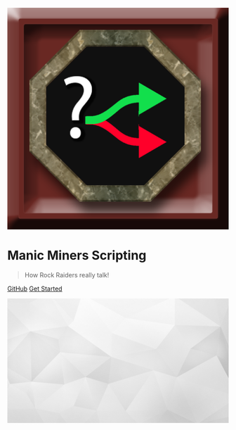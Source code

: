 ![logo](_media/EditorScriptingMenu.png)

# Manic Miners Scripting

> How Rock Raiders really talk!

[GitHub](https://github.com/ManicMiners/docs)
[Get Started](#Scripting)

<!-- background image -->

![](_media/bg.jpg)